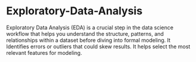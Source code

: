 # Exploratory-Data-Analysis
Exploratory Data Analysis (EDA) is a crucial step in the data science workflow that helps you understand the structure, patterns, and relationships within a dataset before diving into formal modeling. It Identifies errors or outliers that could skew results. It helps select the most relevant features for modeling.
